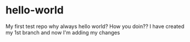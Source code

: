 # hello-world
My first test repo
why always hello world? How you doin??
I have created my 1st branch and now I'm adding my changes
